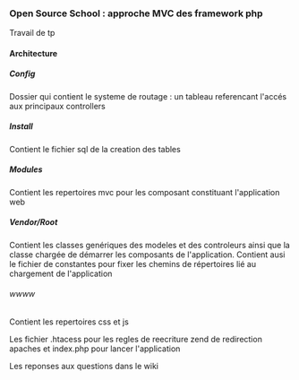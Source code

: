 ### Open Source School : approche MVC des framework php

Travail de tp

#### Architecture

##### Config

Dossier qui contient le systeme de routage : un tableau referencant l'accés aux principaux controllers

##### Install 

Contient le fichier sql de la creation des tables

##### Modules

Contient les repertoires mvc pour les composant constituant l'application web

##### Vendor/Root

Contient les classes genériques des modeles et des controleurs ainsi que la classe chargée de démarrer les composants de l'application.
Contient ausi le fichier de constantes pour fixer les chemins de répertoires lié au chargement de l'application

###### wwww

Contient les repertoires css et js

Les fichier .htacess pour les regles de reecriture zend de redirection apaches
et index.php pour lancer l'application


Les reponses aux questions dans le wiki
